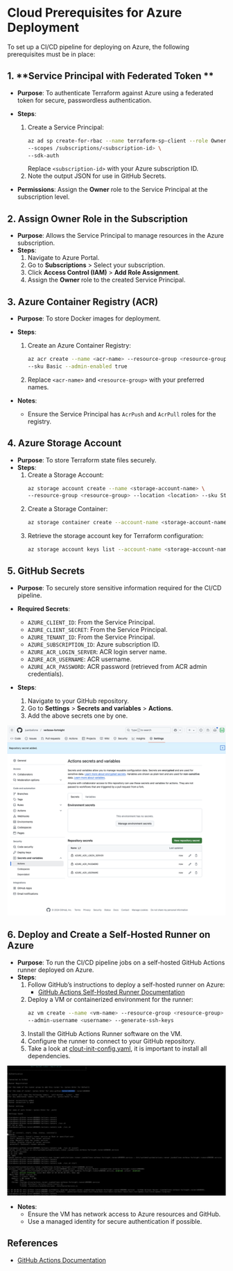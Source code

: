# Cloud Prerequisites for Azure Deployment

To set up a CI/CD pipeline for deploying on Azure, the following prerequisites must be in place:

## 1. **Service Principal with Federated Token **
- **Purpose**: To authenticate Terraform against Azure using a federated token for secure, passwordless authentication.
- **Steps**:
  1. Create a Service Principal:
     ```bash
     az ad sp create-for-rbac --name terraform-sp-client --role Owner \
     --scopes /subscriptions/<subscription-id> \
     --sdk-auth
     ```
     Replace `<subscription-id>` with your Azure subscription ID.
  2. Note the output JSON for use in GitHub Secrets.

- **Permissions**: Assign the **Owner** role to the Service Principal at the subscription level.

## 2. **Assign Owner Role in the Subscription**
- **Purpose**: Allows the Service Principal to manage resources in the Azure subscription.
- **Steps**:
  1. Navigate to Azure Portal.
  2. Go to **Subscriptions** > Select your subscription.
  3. Click **Access Control (IAM)** > **Add Role Assignment**.
  4. Assign the **Owner** role to the created Service Principal.

## 3. **Azure Container Registry (ACR)**
- **Purpose**: To store Docker images for deployment.
- **Steps**:
  1. Create an Azure Container Registry:
     ```bash
     az acr create --name <acr-name> --resource-group <resource-group> \
     --sku Basic --admin-enabled true
     ```
  2. Replace `<acr-name>` and `<resource-group>` with your preferred names.

- **Notes**:
  - Ensure the Service Principal has `AcrPush` and `AcrPull` roles for the registry.

## 4. **Azure Storage Account**
- **Purpose**: To store Terraform state files securely.
- **Steps**:
  1. Create a Storage Account:
     ```bash
     az storage account create --name <storage-account-name> \
     --resource-group <resource-group> --location <location> --sku Standard_LRS
     ```
  2. Create a Storage Container:
     ```bash
     az storage container create --account-name <storage-account-name> --name terraform-state
     ```
  3. Retrieve the storage account key for Terraform configuration:
     ```bash
     az storage account keys list --account-name <storage-account-name> --query [0].value -o tsv
     ```

## 5. **GitHub Secrets**
- **Purpose**: To securely store sensitive information required for the CI/CD pipeline.
- **Required Secrets**:
  - `AZURE_CLIENT_ID`: From the Service Principal.
  - `AZURE_CLIENT_SECRET`: From the Service Principal.
  - `AZURE_TENANT_ID`: From the Service Principal.
  - `AZURE_SUBSCRIPTION_ID`: Azure subscription ID.
  - `AZURE_ACR_LOGIN_SERVER`: ACR login server name.
  - `AZURE_ACR_USERNAME`: ACR username.
  - `AZURE_ACR_PASSWORD`: ACR password (retrieved from ACR admin credentials).

- **Steps**:
  1. Navigate to your GitHub repository.
  2. Go to **Settings** > **Secrets and variables** > **Actions**.
  3. Add the above secrets one by one.

![Setting Secrets](img/github-actions-add-secrets.png)


## 6. **Deploy and Create a Self-Hosted Runner on Azure**
- **Purpose**: To run the CI/CD pipeline jobs on a self-hosted GitHub Actions runner deployed on Azure.
- **Steps**:
  1. Follow GitHub’s instructions to deploy a self-hosted runner on Azure:
     - [GitHub Actions Self-Hosted Runner Documentation](https://docs.github.com/en/actions/hosting-your-own-runners)
  2. Deploy a VM or containerized environment for the runner:
     ```bash
     az vm create --name <vm-name> --resource-group <resource-group> --image UbuntuLTS \
     --admin-username <username> --generate-ssh-keys
     ```
  3. Install the GitHub Actions Runner software on the VM.
  4. Configure the runner to connect to your GitHub repository.
  5. Take a look at [clout-init-config.yaml](files/clout-init-config.yaml), it is important to install all dependencies.

![Registering a Runner](img/github-actions-runner-registration.png)

- **Notes**:
  - Ensure the VM has network access to Azure resources and GitHub.
  - Use a managed identity for secure authentication if possible.

## References
- [GitHub Actions Documentation](https://docs.github.com/en/actions)
